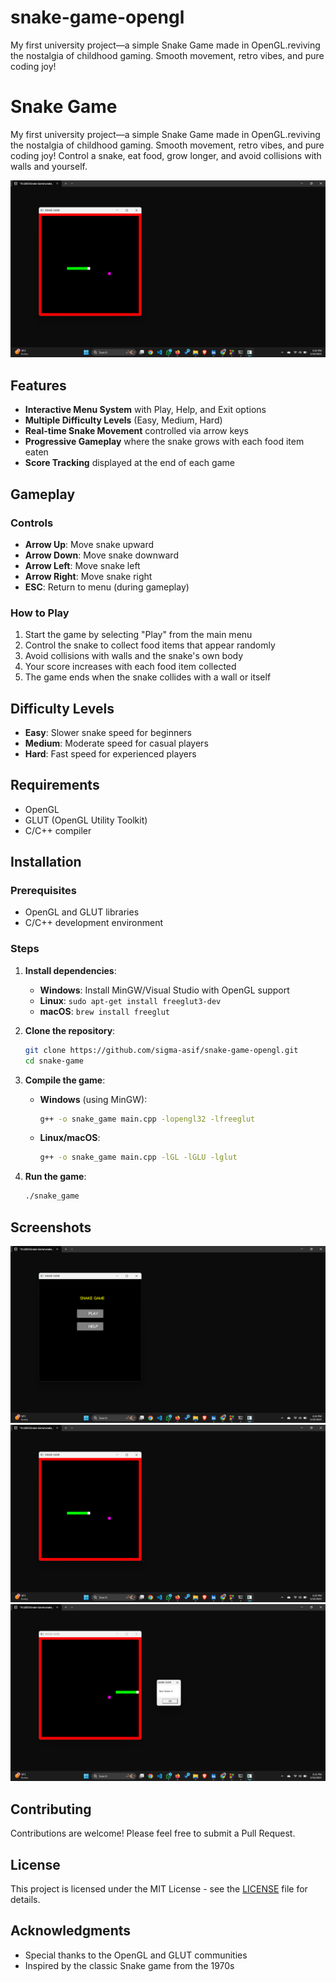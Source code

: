 # snake-game-opengl
My first university project—a simple Snake Game made in OpenGL.reviving the nostalgia of childhood gaming. Smooth movement, retro vibes, and pure coding joy!

# Snake Game

My first university project—a simple Snake Game made in OpenGL.reviving the nostalgia of childhood gaming. Smooth movement, retro vibes, and pure coding joy!
Control a snake, eat food, grow longer, and avoid collisions with walls and yourself.

![Snake Game](https://github.com/sigma-asif/snake-game-opengl/raw/main/screenshots/gameplay.png)

## Features

- **Interactive Menu System** with Play, Help, and Exit options
- **Multiple Difficulty Levels** (Easy, Medium, Hard)
- **Real-time Snake Movement** controlled via arrow keys
- **Progressive Gameplay** where the snake grows with each food item eaten
- **Score Tracking** displayed at the end of each game

## Gameplay

### Controls
- **Arrow Up**: Move snake upward
- **Arrow Down**: Move snake downward
- **Arrow Left**: Move snake left
- **Arrow Right**: Move snake right
- **ESC**: Return to menu (during gameplay)

### How to Play
1. Start the game by selecting "Play" from the main menu
2. Control the snake to collect food items that appear randomly
3. Avoid collisions with walls and the snake's own body
4. Your score increases with each food item collected
5. The game ends when the snake collides with a wall or itself

## Difficulty Levels

- **Easy**: Slower snake speed for beginners
- **Medium**: Moderate speed for casual players
- **Hard**: Fast speed for experienced players

## Requirements

- OpenGL
- GLUT (OpenGL Utility Toolkit)
- C/C++ compiler

## Installation

### Prerequisites
- OpenGL and GLUT libraries
- C/C++ development environment

### Steps

1. **Install dependencies**:
   - **Windows**: Install MinGW/Visual Studio with OpenGL support
   - **Linux**: `sudo apt-get install freeglut3-dev`
   - **macOS**: `brew install freeglut`

2. **Clone the repository**:
   ```bash
   git clone https://github.com/sigma-asif/snake-game-opengl.git
   cd snake-game
   ```

3. **Compile the game**:
   - **Windows** (using MinGW):
     ```bash
     g++ -o snake_game main.cpp -lopengl32 -lfreeglut
     ```
   - **Linux/macOS**:
     ```bash
     g++ -o snake_game main.cpp -lGL -lGLU -lglut
     ```

4. **Run the game**:
   ```bash
   ./snake_game
   ```

## Screenshots

![Main Menu](https://github.com/sigma-asif/snake-game-opengl/raw/main/screenshots/menu.png)
![Gameplay](https://github.com/sigma-asif/snake-game-opengl/raw/main/screenshots/gameplay.png)
![Game Over](https://github.com/sigma-asif/snake-game-opengl/raw/main/screenshots/gameover.png)

## Contributing

Contributions are welcome! Please feel free to submit a Pull Request.

## License

This project is licensed under the MIT License - see the [LICENSE](LICENSE) file for details.

## Acknowledgments

- Special thanks to the OpenGL and GLUT communities
- Inspired by the classic Snake game from the 1970s
